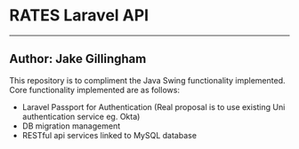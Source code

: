 # RATES Laravel API

---

## Author: Jake Gillingham

This repository is to compliment the Java Swing functionality implemented. Core functionality implemented are as follows:

-   Laravel Passport for Authentication (Real proposal is to use existing Uni authentication service eg. Okta)
-   DB migration management
-   RESTful api services linked to MySQL database
